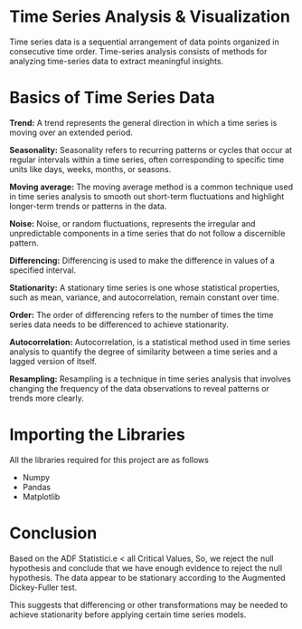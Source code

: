# Time Series Analysis & Visualization

Time series data is a sequential arrangement of data points organized in consecutive time order. Time-series analysis consists of methods for analyzing time-series data to extract meaningful insights.

# Basics of Time Series Data

**Trend:** A trend represents the general direction in which a time series is moving over an extended period.

**Seasonality:** Seasonality refers to recurring patterns or cycles that occur at regular intervals within a time series, often corresponding to specific time units like days, weeks, months, or seasons.

**Moving average:** The moving average method is a common technique used in time series analysis to smooth out short-term fluctuations and highlight longer-term trends or patterns in the data.

**Noise:** Noise, or random fluctuations, represents the irregular and unpredictable components in a time series that do not follow a discernible pattern.

**Differencing:** Differencing is used to make the difference in values of a specified interval.

**Stationarity:** A stationary time series is one whose statistical properties, such as mean, variance, and autocorrelation, remain constant over time.

**Order:** The order of differencing refers to the number of times the time series data needs to be differenced to achieve stationarity.

**Autocorrelation:** Autocorrelation, is a statistical method used in time series analysis to quantify the degree of similarity between a time series and a lagged version of itself.

**Resampling:** Resampling is a technique in time series analysis that involves changing the frequency of the data observations to reveal patterns or trends more clearly.

# Importing the Libraries
All the libraries required for this project are as follows

*   Numpy
*   Pandas
*   Matplotlib

# Conclusion

Based on the ADF Statistici.e < all Critical Values, So, we reject the null hypothesis and conclude that we have enough evidence to reject the null hypothesis. The data appear to be stationary according to the Augmented Dickey-Fuller test.

This suggests that differencing or other transformations may be needed to achieve stationarity before applying certain time series models.
